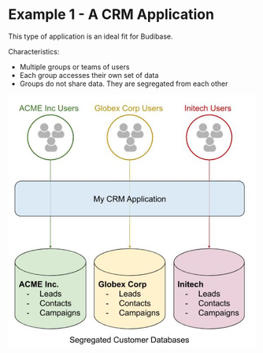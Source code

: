 # Example 1 - A CRM Application

This type of application is an ideal fit for Budibase.

Characteristics:

- Multiple groups or teams of users
- Each group accesses their own set of data
- Groups do not share data. They are segregated from each other



![CRM App Diagram](../../assets/is-budibase-for-me/crm.jpg)

